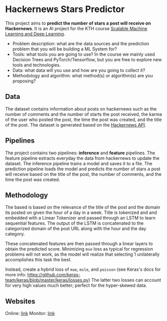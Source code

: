# Hackernews Stars Predictor
This project aims to **predict the number of stars a post will receive on Hackernews**. It is an AI project for the KTH course [Scalable Machine Learning and Deep Learning](https://id2223kth.github.io/).

- Problem description: what are the data sources and the prediction problem that you will be building a ML System for?
- Tools: what tools you are going to use? In the course we mainly used Decision Trees and PyTorch/Tensorflow, but you are free to explore new tools and technologies.
- Data: what data will you use and how are you going to collect it?
- Methodology and algorithm: what method(s) or algorithm(s) are you proposing?

## Data
The dataset contains information about posts on hackernews such as the number of comments and the number of starts the post received, the karma of the user who posted the post, the time the post was created, and the title of the post. The dataset is generated based on the [Hackernews API](https://github.com/HackerNews/API).

## Pipelines
The project contains two pipelines: **inference** and **feature** pipelines. The feature pipeline extracts everyday the data from hackernews to update the dataset. The inference pipeline trains a model and saves it to a file. The prediction pipeline loads the model and predicts the number of stars a post will receive based on the title of the post, the number of comments, and the time the post was created.

## Methodology
The based is based on the relevance of the title of the post and the domain its posted on given the hour of a day in a week. Title is tokenized and and embedded with a Linear Tokenizer and passed through an LSTM to learn sequential features. The output of the LSTM is concatenated to the categorized domain of the post URL along with the hour and the day category.

These concatenated features are then passed through a linear layers to obtain the predicted score.
Minimizing `mse` loss as typical for regression problems will not work, as the model will realize that selecting 1 unilaterally accomplishes this task the best.

Instead, create a hybrid loss of `mae`, `msle`, and `poisson` (see Keras's docs for more info: https://github.com/keras-team/keras/blob/master/keras/losses.py) The latter two losses can account for very high values much better; perfect for the hyper-skewed data.

## Websites
Online: [link](https://huggingface.co/spaces/ID2223/hackernews-upvotes-predictor)
Monitor: [link](https://huggingface.co/spaces/ID2223/hackernews-upvotes-predictor-monitor)